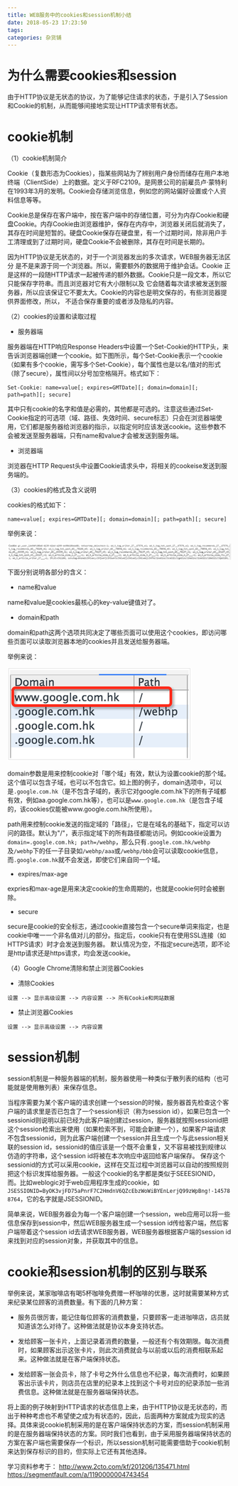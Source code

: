 ```yaml
---
title: WEB服务中的cookies和session机制小结
date: 2018-05-23 17:23:50
tags:
categories: 杂货铺
---
```


# 为什么需要cookies和session

由于HTTP协议是无状态的协议，为了能够记住请求的状态，于是引入了Session和Cookie的机制，从而能够间接地实现让HTTP请求带有状态。

# cookie机制

（1）cookie机制简介

Cookie（复数形态为Cookies），指某些网站为了辨别用户身份而储存在用户本地终端（ClientSide）上的数据。定义于RFC2109。是网景公司的前雇员卢·蒙特利在1993年3月的发明。Cookie会存储浏览信息，例如您的网站偏好设置或个人资料信息等等。

Cookie总是保存在客户端中，按在客户端中的存储位置，可分为内存Cookie和硬盘Cookie。内存Cookie由浏览器维护，保存在内存中，浏览器关闭后就消失了，其存在时间是短暂的。硬盘Cookie保存在硬盘里，有一个过期时间，除非用户手工清理或到了过期时间，硬盘Cookie不会被删除，其存在时间是长期的。

因为HTTP协议是无状态的，对于一个浏览器发出的多次请求，WEB服务器无法区分 是不是来源于同一个浏览器。所以，需要额外的数据用于维护会话。Cookie 正是这样的一段随HTTP请求一起被传递的额外数据。Cookie只是一段文本，所以它只能保存字符串。而且浏览器对它有大小限制以及 它会随着每次请求被发送到服务器，所以应该保证它不要太大。Cookie的内容也是明文保存的，有些浏览器提供界面修改，所以， 不适合保存重要的或者涉及隐私的内容。

（2）cookies的设置和读取过程

- 服务器端

服务器端在HTTP响应Response Headers中设置一个Set-Cookie的HTTP头，来告诉浏览器端创建一个cookie。如下图所示，每个Set-Cookie表示一个cookie（如果有多个cookie，需写多个Set-Cookie），每个属性也是以名/值对的形式（除了secure），属性间以分号加空格隔开。格式如下：

```
Set-Cookie: name=value[; expires=GMTDate][; domain=domain][; path=path][; secure]
```

其中只有cookie的名字和值是必需的，其他都是可选的。注意这些通过Set-Cookie指定的可选项（域、路径、失效时间、secure标志）只会在浏览器端使用，它们都是服务器给浏览器的指示，以指定何时应该发送cookie。这些参数不会被发送至服务器端，只有name和value才会被发送到服务端。

- 浏览器端

浏览器在HTTP Request头中设置Cookie请求头中，将相关的cookeise发送到服务端的。

（3）cookies的格式及含义说明

cookies的格式如下：

```
name=value[; expires=GMTDate][; domain=domain][; path=path][; secure]
```

举例来说：

![](/images/cookies_session_1_1.png)

下面分别说明各部分的含义：

- name和value

name和value是cookies最核心的key-value键值对了。

- domain和path

domain和path这两个选项共同决定了哪些页面可以使用这个cookies，即访问哪些页面可以读取浏览器本地的cookies并且发送给服务器端。

举例来说：

![](/images/cookies_session_1_2.png)

domain参数是用来控制cookie对「哪个域」有效，默认为设置cookie的那个域。这个值可以包含子域，也可以不包含它。如上图的例子，domain选项中，可以是`.google.com.hk`（是不包含子域的，表示它对google.com.hk下的所有子域都有效，例如aa.google.com.hk等），也可以是`www.google.com.hk`（是包含子域的，该cookies仅能被www.google.com.hk所使用）。

path用来控制cookie发送的指定域的「路径」，它是在域名的基础下，指定可以访问的路径。默认为"/"，表示指定域下的所有路径都能访问。例如cookie设置为`domain=.google.com.hk; path=/webhp`，那么只有`.google.com.hk/webhp`及`/webhp`下的任一子目录如`/webhp/aaa`或`/webhp/bbb`会可以读取cookie信息，而`.google.com.hk`就不会发送，即使它们来自同一个域。

- expires/max-age

expries和max-age是用来决定cookie的生命周期的，也就是cookie何时会被删除。

- secure

secure是cookie的安全标志，通过cookie直接包含一个secure单词来指定，也是cookie中唯一一个非名值对儿的部分。指定后，cookie只有在使用SSL连接（如HTTPS请求）时才会发送到服务器。 默认情况为空，不指定secure选项，即不论是http请求还是https请求，均会发送cookie。

（4）Google Chrome清除和禁止浏览器Cookies

- 清除Cookies

```
设置 --> 显示高级设置 --> 内容设置 --> 所有Cookie和网站数据
```

- 禁止浏览器Cookies

```
设置 --> 显示高级设置 --> 内容设置
```

# session机制

session机制是一种服务器端的机制，服务器使用一种类似于散列表的结构（也可能就是使用散列表）来保存信息。

当程序需要为某个客户端的请求创建一个session的时候，服务器首先检查这个客户端的请求里是否已包含了一个session标识（称为session id），如果已包含一个sessionid则说明以前已经为此客户端创建过session，服务器就按照sessionid把这个session检索出来使用（如果检索不到，可能会新建一个），如果客户端请求不包含sessionid，则为此客户端创建一个session并且生成一个与此session相关联的session id，sessionid的值应该是一个既不会重复，又不容易被找到规律以仿造的字符串，这个session id将被在本次响应中返回给客户端保存。 保存这个sessionid的方式可以采用cookie，这样在交互过程中浏览器可以自动的按照规则把这个标识发挥给服务器。一般这个cookie的名字都是类似于SEEESIONID，而。比如weblogic对于web应用程序生成的cookie，如`JSESSIONID=ByOK3vjFD75aPnrF7C2HmdnV6QZcEbzWoWiBYEnLerjQ99zWpBng!-145788764`，它的名字就是JSESSIONID。

简单来说，WEB服务器会为每一个客户端创建一个session，web应用可以将一些信息保存到session中，然后WEB服务器生成一个session id传给客户端，然后客户端带着这个session id去请求WEB服务器，WEB服务器根据客户端的session id来找到对应的session对象，并获取其中的信息。

# cookie和session机制的区别与联系

举例来说，某家咖啡店有喝5杯咖啡免费赠一杯咖啡的优惠，这时就需要某种方式来纪录某位顾客的消费数量。有下面的几种方案：

- 服务员很厉害，能记住每位顾客的消费数量，只要顾客一走进咖啡店，店员就知道该怎么对待了。这种做法就是协议本身支持状态。

- 发给顾客一张卡片，上面记录着消费的数量，一般还有个有效期限。每次消费时，如果顾客出示这张卡片，则此次消费就会与以前或以后的消费相联系起来。这种做法就是在客户端保持状态。

- 发给顾客一张会员卡，除了卡号之外什么信息也不纪录，每次消费时，如果顾客出示该卡片，则店员在店里的纪录本上找到这个卡号对应的纪录添加一些消费信息。这种做法就是在服务器端保持状态。

将上面的例子映射到HTTP请求的状态信息上来，由于HTTP协议是无状态的，而出于种种考虑也不希望使之成为有状态的，因此，后面两种方案就成为现实的选择。具体来说cookie机制采用的是在客户端保持状态的方案，而session机制采用的是在服务器端保持状态的方案。同时我们也看到，由于采用服务器端保持状态的方案在客户端也需要保存一个标识，所以session机制可能需要借助于cookie机制来达到保存标识的目的，但实际上它还有其他选择。

学习资料参考于：
http://www.2cto.com/kf/201206/135471.html
https://segmentfault.com/a/1190000004743454
